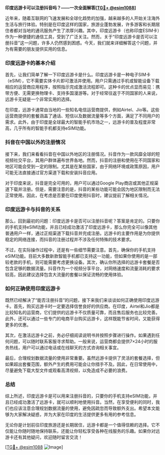**印度远游卡可以注册抖音吗？——一次全面解答[[TG💪+ @esim1088](https://t.me/s/esim1088)]**

近年来，随着互联网的飞速发展和全球化趋势的加强，越来越多的人开始关注海外生活与旅行体验。特别是在印度这样的国家，旅游业蓬勃发展，许多游客和长期居住者都对当地的通讯服务产生了浓厚兴趣。其中，印度远游卡（也称印度ESIM卡）作为一种便捷的通信工具，受到了广泛关注。然而，关于“印度远游卡是否可以注册抖音”这一问题，许多人仍然感到困惑。今天，我们就来详细解答这个问题，并为有需要的朋友提供实用的信息。

### 印度远游卡的基本介绍

首先，让我们简单了解一下印度远游卡是什么。印度远游卡是一种电子SIM卡（eSIM），它不需要实体卡片即可激活并使用。用户只需通过手机或智能设备下载相应的运营商应用程序，按照指示完成激活流程即可。这种卡的优点显而易见：携带方便、无需更换物理卡、支持多国漫游等。对于经常往返于不同国家的人来说，远游卡无疑是一个非常实用的选择。

在印度，远游卡通常由当地的一些知名电信运营商提供，例如Airtel、Jio等。这些运营商提供的套餐涵盖了通话、短信以及数据流量等多个方面，满足了不同用户的需求。此外，由于印度是全球最大的智能手机市场之一，远游卡的普及程度非常高，几乎所有的智能手机都支持eSIM功能。

### 抖音在中国以外的注册情况

接下来，我们来看看抖音在中国以外地区的注册情况。抖音作为一款风靡全球的短视频社交平台，其用户群体遍布世界各地。然而，抖音的注册和使用在不同国家和地区可能会受到一定的限制。尤其是在某些国家，由于网络环境或政策原因，用户可能无法直接通过官方渠道下载和安装抖音应用。

对于印度来说，抖音是完全可用的，用户可以通过Google Play商店或其他正规渠道下载并注册。但是，需要注意的是，抖音的某些功能可能会因为地区限制而无法正常使用。因此，在考虑是否要在印度使用抖音时，建议提前了解相关情况。

### 印度远游卡与抖音的关系

那么，回到最初的问题：印度远游卡是否可以注册抖音呢？答案是肯定的。只要你的手机支持eSIM功能，并且已经成功激活了印度远游卡，那么你完全可以像其他普通用户一样，通过正规渠道下载抖音并完成注册。远游卡的主要作用是为你提供稳定的网络连接，而抖音的注册过程并不涉及任何特殊的技术要求。

不过，在实际操作过程中，还是有一些细节需要注意。首先，确保你的手机支持eSIM功能。目前大多数新款智能手机都已支持这一功能，但如果你使用的是一部较老款的手机，则可能需要考虑更换设备。其次，确认你所选择的远游卡套餐是否包含足够的数据流量。抖音作为一个视频分享平台，对网络速度和流量消耗的要求较高，因此建议选择包含大流量的套餐以保证流畅的使用体验。

### 如何正确使用印度远游卡

既然已经解决了“能否注册抖音”的问题，接下来我们来谈谈如何正确使用印度远游卡。首先，购买远游卡时一定要选择信誉良好的供应商。在印度，Airtel和Jio都是比较知名的运营商，它们提供的远游卡不仅质量可靠，而且售后服务也比较完善。此外，还可以通过一些专门的电商平台购买远游卡，这样既能节省时间，又能获得更多的优惠。

其次，在激活远游卡之前，务必仔细阅读说明书并按照步骤进行操作。如果遇到任何问题，可以随时联系客服寻求帮助。一般来说，运营商都会提供7×24小时的服务热线，用户可以通过电话或在线聊天的方式咨询相关事宜。

最后，合理规划数据流量的使用非常重要。虽然远游卡提供了灵活的套餐选择，但如果超出套餐范围，额外产生的费用可能会让你措手不及。因此，在日常使用中，尽量避免下载大型文件或观看高清视频，以免造成不必要的浪费。

### 总结

综上所述，印度远游卡是可以用来注册抖音的，只要你的手机支持eSIM功能，并且已经成功激活了远游卡，就可以顺利地使用抖音。当然，在享受便利的同时，我们也应该注意合理规划数据流量的使用，避免因疏忽而导致额外支出。希望本文能够为大家解决疑惑，并为大家在印度的生活提供更多有用的参考信息。

无论你是计划前往印度旅游还是长期居住，远游卡都是一个值得信赖的选择。它不仅能让你随时随地保持联系，还能让你轻松享受各种在线服务的乐趣。如果你对远游卡还有其他疑问，欢迎随时留言交流！

[[TG💪+ @esim1088](https://t.me/s/esim1088) ![Image](https://i.postimg.cc/4NQfJmqS/Snipaste-2025-05-13-00-14-12.png)]